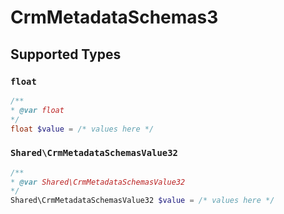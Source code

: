 # CrmMetadataSchemas3


## Supported Types

### `float`

```php
/**
* @var float
*/
float $value = /* values here */
```

### `Shared\CrmMetadataSchemasValue32`

```php
/**
* @var Shared\CrmMetadataSchemasValue32
*/
Shared\CrmMetadataSchemasValue32 $value = /* values here */
```

